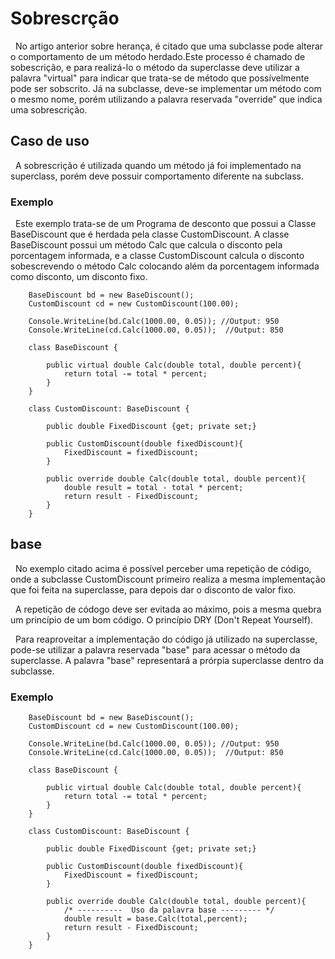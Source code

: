 # Sobrescrção

&nbsp; No artigo anterior sobre herança, é citado que uma subclasse pode alterar o comportamento de um método herdado.Este processo é chamado de sobescrição, e para realizá-lo o método da superclasse deve utilizar a palavra "virtual" para indicar que trata-se de método que possívelmente pode ser sobscrito. Já na subclasse, deve-se implementar um método com o mesmo nome, porém utilizando a palavra reservada "override" que indica uma sobrescrição.

## Caso de uso

&nbsp; A sobrescrição é utilizada quando um método já foi implementado na superclass, porém deve possuir comportamento diferente na subclass.

### Exemplo

&nbsp; Este exemplo trata-se de um Programa de desconto que possui a Classe BaseDiscount que é herdada pela classe CustomDiscount. A classe BaseDiscount possui um método Calc que calcula o disconto pela porcentagem informada, e a classe CustomDiscount calcula o disconto sobescrevendo o método Calc colocando além da porcentagem informada como disconto, um disconto fixo.

```
    BaseDiscount bd = new BaseDiscount();
    CustomDiscount cd = new CustomDiscount(100.00);

    Console.WriteLine(bd.Calc(1000.00, 0.05)); //Output: 950
    Console.WriteLine(cd.Calc(1000.00, 0.05));  //Output: 850

    class BaseDiscount {
        
        public virtual double Calc(double total, double percent){
            return total -= total * percent;
        } 
    }

    class CustomDiscount: BaseDiscount {

        public double FixedDiscount {get; private set;} 

        public CustomDiscount(double fixedDiscount){
            FixedDiscount = fixedDiscount;
        }

        public override double Calc(double total, double percent){
            double result = total - total * percent;
            return result - FixedDiscount;
        } 
    }
```

## base

&nbsp; No exemplo citado acima é possível perceber uma repetição de código, onde a subclasse CustomDiscount primeiro realiza a mesma implementação que foi feita na superclasse, para depois dar o disconto de valor fixo.<br>

&nbsp; A repetição de códogo deve ser evitada ao máximo, pois a mesma quebra um princípio de um bom código. O princípio DRY (Don't Repeat Yourself).

&nbsp; Para reaproveitar a implementação do código já utilizado na superclasse, pode-se utilizar a palavra reservada "base" para acessar o método da superclasse. A palavra "base" representará a prórpia superclasse dentro da subclasse.

### Exemplo

```
    BaseDiscount bd = new BaseDiscount();
    CustomDiscount cd = new CustomDiscount(100.00);

    Console.WriteLine(bd.Calc(1000.00, 0.05)); //Output: 950
    Console.WriteLine(cd.Calc(1000.00, 0.05));  //Output: 850

    class BaseDiscount {
        
        public virtual double Calc(double total, double percent){
            return total -= total * percent;
        } 
    }

    class CustomDiscount: BaseDiscount {

        public double FixedDiscount {get; private set;} 

        public CustomDiscount(double fixedDiscount){
            FixedDiscount = fixedDiscount;
        }

        public override double Calc(double total, double percent){
            /* ----------  Uso da palavra base --------- */
            double result = base.Calc(total,percent);
            return result - FixedDiscount;
        } 
    }
```